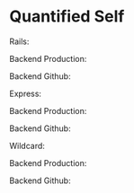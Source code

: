 # Quantified Self

Rails:

Backend Production:

Backend Github:

Express:

Backend Production:

Backend Github:

Wildcard:

Backend Production:

Backend Github:
